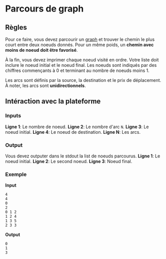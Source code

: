 # Parcours de graph
## Règles
Pour ce faire, vous devez parcourir un [graph](https://en.wikipedia.org/wiki/Graph_(abstract_data_type)) et trouver le
chemin le plus court entre deux noeuds donnés. Pour un même poids, un **chemin avec moins de noeud doit être favorisé**.

À la fin, vous devez imprimer chaque noeud visité en ordre. Votre liste doit inclure le noeud initial et le noeud final.
Les noeuds sont indiqués par des chiffres commençants à 0 et terminant au nombre de noeuds moins 1.

Les arcs sont définis par la source, la destination et le prix de déplacement. À noter, les arcs sont 
**unidirectionnels**.

[Graph]: https://github.com/carapas/CSGamesSelectionPublic/blob/master/Graph/graph.png?raw=true "Graph"

## Intéraction avec la plateforme
### Inputs
**Ligne 1**: Le nombre de noeud.
**Ligne 2**: Le nombre d'arc `N`.
**Ligne 3**: Le noeud initial.
**Ligne 4**: Le noeud de destination.
**Ligne N**: Les arcs.

### Output
Vous devez outputer dans le stdout la list de noeuds parcourus.
**Ligne 1**: Le noeud initial.
**Ligne 2**: Le second noeud.
**Ligne 3**: Noeud final.

### Exemple
**Input**
```
4
4
0
2
0 1 2
1 2 4
1 3 5
2 3 3
```
**Output**
```
0
1
3
```
